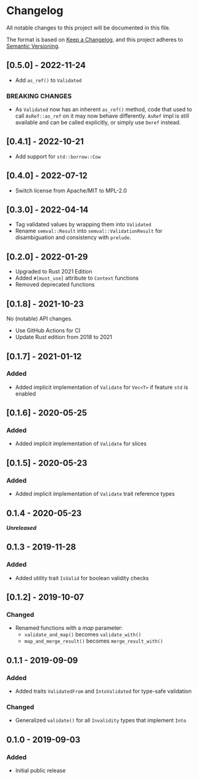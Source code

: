 <!-- SPDX-FileCopyrightText: slowtec GmbH -->
<!-- SPDX-License-Identifier: MPL-2.0 -->

# Changelog

All notable changes to this project will be documented in this file.

The format is based on [Keep a Changelog](https://keepachangelog.com/en/1.1.0/), and this project
adheres to [Semantic Versioning](https://semver.org/spec/v2.0.0.html).

## [0.5.0] - 2022-11-24

- Add `as_ref()` to `Validated`

### BREAKING CHANGES

- As `Validated` now has an inherent `as_ref()` method, code that used to call `AsRef::as_ref` on it
  may now behave differently. `AsRef` impl is still available and can be called explicitly, or
  simply use `Deref` instead.

## [0.4.1] - 2022-10-21

- Add support for `std::borrow::Cow`

## [0.4.0] - 2022-07-12

- Switch license from Apache/MIT to MPL-2.0

## [0.3.0] - 2022-04-14

- Tag validated values by wrapping them into `Validated`
- Rename `semval::Result` into `semval::ValidationResult` for disambiguation and consistency with
  `prelude`.

## [0.2.0] - 2022-01-29

- Upgraded to Rust 2021 Edition
- Added `#[must_use]` attribute to `Context` functions
- Removed deprecated functions

## [0.1.8] - 2021-10-23

No (notable) API changes.

- Use GitHub Actions for CI
- Update Rust edition from 2018 to 2021

## [0.1.7] - 2021-01-12

### Added

- Added implicit implementation of `Validate` for `Vec<T>` if feature `std` is enabled

## [0.1.6] - 2020-05-25

### Added

- Added implicit implementation of `Validate` for slices

## [0.1.5] - 2020-05-23

### Added

- Added implicit implementation of `Validate` trait reference types

## 0.1.4 - 2020-05-23

**_Unreleased_**

## 0.1.3 - 2019-11-28

### Added

- Added utility trait `IsValid` for boolean validity checks

## [0.1.2] - 2019-10-07

### Changed

- Renamed functions with a _map_ parameter:
  - `validate_and_map()` becomes `validate_with()`
  - `map_and_merge_result()` becomes `merge_result_with()`

## 0.1.1 - 2019-09-09

### Added

- Added traits `ValidatedFrom` and `IntoValidated` for type-safe validation

### Changed

- Generalized `validate()` for all `Invalidity` types that implement `Into`

## 0.1.0 - 2019-09-03

### Added

- Initial public release
